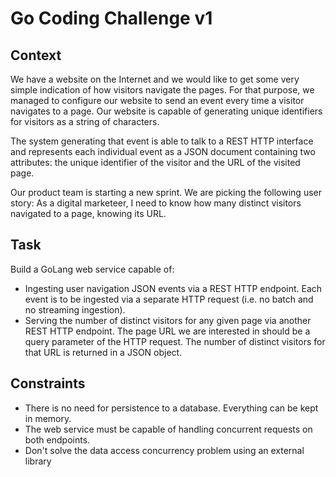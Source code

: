 # Go Coding Challenge v1

## Context

We have a website on the Internet and we would like to get some very simple indication
of how visitors navigate the pages. For that purpose, we managed to configure our
website to send an event every time a visitor navigates to a page. Our website is
capable of generating unique identifiers for visitors as a string of characters.

The system generating that event is able to talk to a REST HTTP interface and
represents each individual event as a JSON document containing two attributes: the
unique identifier of the visitor and the URL of the visited page.

Our product team is starting a new sprint. We are picking the following user story:
As a digital marketeer, I need to know how many distinct visitors navigated to a page,
knowing its URL.

## Task

Build a GoLang web service capable of:
- Ingesting user navigation JSON events via a REST HTTP endpoint. Each event is
to be ingested via a separate HTTP request (i.e. no batch and no streaming
ingestion).
- Serving the number of distinct visitors for any given page via another REST HTTP
endpoint. The page URL we are interested in should be a query parameter of the
HTTP request. The number of distinct visitors for that URL is returned in a JSON
object.

## Constraints
- There is no need for persistence to a database. Everything can be kept in memory.
- The web service must be capable of handling concurrent requests on both
endpoints.
- Don't solve the data access concurrency problem using an external library
